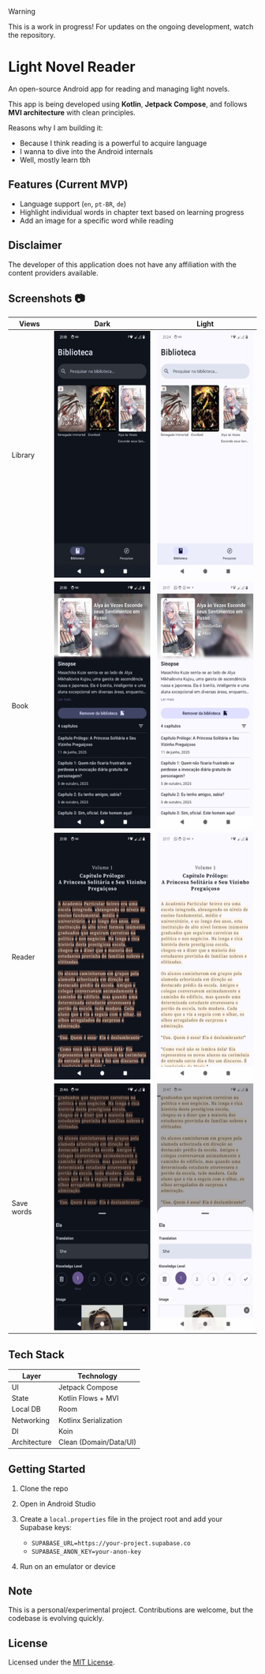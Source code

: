 > [!WARNING]
> This is a work in progress! For updates on the ongoing development, watch the repository.

# Light Novel Reader

An open-source Android app for reading and managing light novels.

This app is being developed using **Kotlin**, **Jetpack Compose**, and follows **MVI architecture** with clean principles.

Reasons why I am building it:

- Because I think reading is a powerful to acquire language
- I wanna to dive into the Android internals
- Well, mostly learn tbh


## Features (Current MVP)

- Language support (`en`, `pt-BR`, `de`)
- Highlight individual words in chapter text based on learning progress
- Add an image for a specific word while reading

## Disclaimer

The developer of this application does not have any affiliation with the content providers available.

## Screenshots :camera:

| Views       | Dark                                                                 | Light                                                                 |
| ----------- | -------------------------------------------------------------------- | --------------------------------------------------------------------- |
| Library     | <img src="screenshots/home-dark.jpeg" height="500">                  | <img src="screenshots/home-light.jpeg" height="500">                  |
| Book        | <img src="screenshots/novel-dark.jpeg" height="500">                 | <img src="screenshots/novel-light.jpeg" height="500">                 |
| Reader      | <img src="screenshots/reading-dark.jpeg" height="500">               | <img src="screenshots/reading-light.jpeg" height="500">               |
| Save words  | <img src="screenshots/save-word-dark.jpeg" height="500">             | <img src="screenshots/save-word-light.jpeg" height="500">             |


## Tech Stack

| Layer       | Technology             |
|-------------|-------------------------|
| UI          | Jetpack Compose         |
| State       | Kotlin Flows + MVI      |
| Local DB    | Room                    |
| Networking  | Kotlinx Serialization   |
| DI          | Koin                    |
| Architecture| Clean (Domain/Data/UI)  |

## Getting Started

1. Clone the repo
2. Open in Android Studio
3. Create a `local.properties` file in the project root and add your Supabase keys:
   
   - `SUPABASE_URL=https://your-project.supabase.co`
   - `SUPABASE_ANON_KEY=your-anon-key`
5. Run on an emulator or device

## Note

This is a personal/experimental project. Contributions are welcome, but the codebase is evolving quickly.

## License

Licensed under the [MIT License](./LICENSE).
